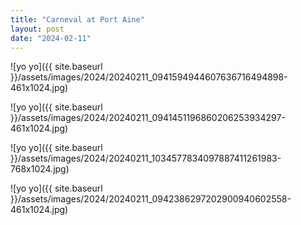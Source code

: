 ```yaml
---
title: "Carneval at Port Aine"
layout: post
date: "2024-02-11"
---
```


![yo yo]({{ site.baseurl }}/assets/images/2024/20240211_0941594944607636716494898-461x1024.jpg)

![yo yo]({{ site.baseurl }}/assets/images/2024/20240211_0941451196860206253934297-461x1024.jpg)

![yo yo]({{ site.baseurl }}/assets/images/2024/20240211_1034577834097887411261983-768x1024.jpg)

![yo yo]({{ site.baseurl }}/assets/images/2024/20240211_0942386297202900940602558-461x1024.jpg)
